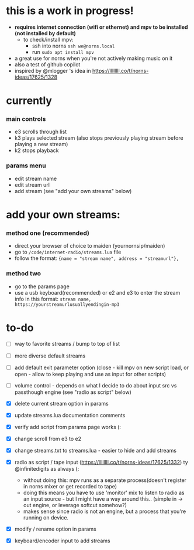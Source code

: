 # this is a work in progress!
- **requires internet connection (wifi or ethernet) and mpv to be installed (not installed by default)**
    - to check/install mpv:
        - ssh into norns `ssh we@norns.local`
        - run `sudo apt install mpv` 
- a great use for norns when you're not actively making music on it
- also a test of github copilot
- inspired by @mlogger 's idea in https://llllllll.co/t/norns-ideas/17625/1328

# currently
### main controls
- e3 scrolls through list
- k3 plays selected stream (also stops previously playing stream before playing a new stream)
- k2 stops playback
### params menu
- edit stream name
- edit stream url
- add stream (see "add your own streams" below)

# add your own streams:
### method one (recommended)
- direct your browser of choice to maiden (yournornsip/maiden)
- go to `/code/internet-radio/streams.lua` file
- follow the format:
`{name = "stream name", address = "streamurl"},`

### method two 
- go to the params page
- use a usb keyboard(recommended) or e2 and e3 to enter the stream info in this format:
`stream name, https://yourstreamurlusuallyendingin-mp3`

# to-do
- [ ] way to favorite streams / bump to top of list
- [ ] more diverse default streams
- [ ] add default exit parameter option (close - kill mpv on new script load, or open - allow to keep playing and use as input for other scripts)
- [ ] volume control - depends on what I decide to do about input src vs passthough engine (see "radio as script" below)
- [x] delete current stream option in params
- [x] update streams.lua documentation comments
- [x] verify add script from params page works (:
- [x] change scroll from e3 to e2
- [x] change streams.txt to streams.lua - easier to hide and add streams
- [x] radio as script / tape input (https://llllllll.co/t/norns-ideas/17625/1332) ty @infinitedigits as always (:
    - without doing this: mpv runs as a separate process(doesn't register in norns mixer or get recorded to tape)
    - doing this means you have to use 'monitor' mix to listen to radio as an input source - but I might have a way around this.. (simple in -> out engine, or leverage softcut somehow?)
    - makes sense since radio is not an engine, but a process that you're running on device.  
- [x] modify / rename option in params
- [x] keyboard/encoder input to add streams

